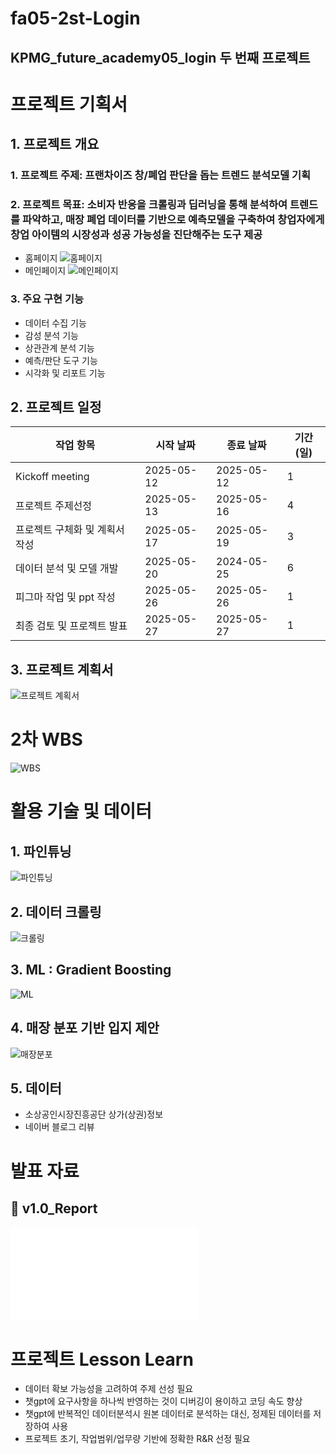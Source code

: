 # fa05-2st-Login
KPMG_future_academy05_login 두 번째 프로젝트
-----------------

# 프로젝트 기획서

## 1. 프로젝트 개요
### 1. 프로젝트 주제: **프랜차이즈 창/폐업 판단을 돕는 트렌드 분석모델 기획**
### 2. 프로젝트 목표: 소비자 반응을 크롤링과 딥러닝을 통해 분석하여 트렌드를 파악하고, 매장 폐업 데이터를 기반으로 예측모델을 구축하여 창업자에게 창업 아이템의 시장성과 성공 가능성을 진단해주는 도구 제공
- 홈페이지
![홈페이지](docs/home.png)
- 메인페이지
![메인페이지](docs/main.png)

### 3. 주요 구현 기능
- 데이터 수집 기능
- 감성 분석 기능
- 상관관계 분석 기능
- 예측/판단 도구 기능
- 시각화 및 리포트 기능

## 2. 프로젝트 일정
| 작업 항목                  | 시작 날짜   | 종료 날짜   | 기간(일) |
|---------------------------|------------|------------|---------|
| Kickoff meeting           | 2025-05-12 | 2025-05-12 | 1       |
| 프로젝트 주제선정            | 2025-05-13 | 2025-05-16 | 4       |
| 프로젝트 구체화 및 계획서 작성 | 2025-05-17 | 2025-05-19 | 3       |
| 데이터 분석 및 모델 개발      | 2025-05-20 | 2024-05-25 | 6       |
| 피그마 작업 및 ppt 작성      | 2025-05-26 | 2025-05-26 | 1       |
| 최종 검토 및 프로젝트 발표    | 2025-05-27 | 2025-05-27 | 1       |

## 3. 프로젝트 계획서
![프로젝트 계획서](docs/project.jpg)
 

# 2차 WBS
![WBS](docs/wbs.jpg)


# 활용 기술 및 데이터

## 1. 파인튜닝
![파인튜닝](docs/파인튜닝.jpg)

## 2. 데이터 크롤링
![크롤링](docs/크롤링.jpg)

## 3. ML : Gradient Boosting
![ML](docs/ML.jpg)

## 4. 매장 분포 기반 입지 제안
![매장분포](docs/매장_분포.jpg)

## 5. 데이터
- 소상공인시장진흥공단 상가(상권)정보
- 네이버 블로그 리뷰


# 발표 자료
## 📄 v1.0_Report
![Login 발표자료 보기](./docs/2nd_Project_Login_Presentation.pdf)


# 프로젝트 Lesson Learn
- 데이터 확보 가능성을 고려하여 주제 선성 필요
- 챗gpt에 요구사항을 하나씩 반영하는 것이 디버깅이 용이하고 코딩 속도 향상
- 챗gpt에 반복적인 데이터분석시 원본 데이터로 분석하는 대신, 정제된 데이터를 저장하여 사용
- 프로젝트 초기, 작업범위/업무량 기반에 정확한 R&R 선정 필요



